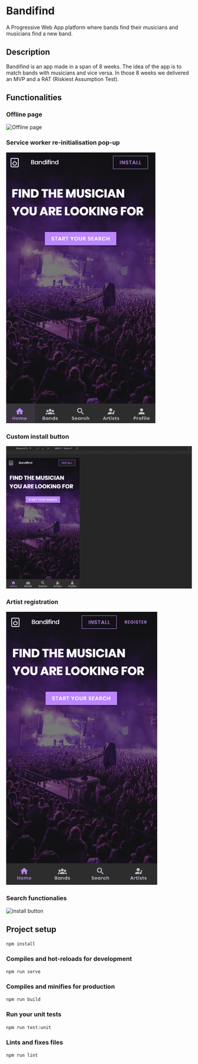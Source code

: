 # Bandifind

A Progressive Web App platform where bands find their musicians and musicians find a new band.

## Description

Bandifind is an app made in a span of 8 weeks. The idea of the app is to match bands with musicians and vice versa. In those 8 weeks we delivered an MVP and a RAT (Riskiest Assumption Test).

## Functionalities

### Offline page

![Offline page](demo/snake_registration.gif)

### Service worker re-initialisation pop-up

![Service-worker](demo/gif.gif)

### Custom install button

![install button](demo/gif2.gif)

### Artist registration

![install button](demo/gif3.gif)

### Search functionalies

![install button](demo/gif4.gif)

## Project setup
```
npm install
```

### Compiles and hot-reloads for development
```
npm run serve
```

### Compiles and minifies for production
```
npm run build
```

### Run your unit tests
```
npm run test:unit
```

### Lints and fixes files
```
npm run lint
```
